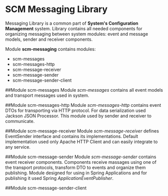 SCM Messaging Library
====================

Messaging Library is a common part of **System's Configuration Management** system.
Library contains all needed components for organizing messaging between system modules: event and message models,
sender and receiver components.

Module **scm-messaging** contains modules:

* scm-messages
* scm-messages-http
* scm-message-receiver
* scm-message-sender
* scm-message-sender-client

##Module scm-messages
Module _scm-messages_ contains all event models and transport messages used in system.

##Module scm-messages-http
Module _scm-messages-http_ contains event DTOs for transporting via HTTP protocol.
For data serialization used Jackson JSON Processor. This module used by sender and receiver to communicate.

##Module scm-message-receiver
Module _scm-message-receiver_ defines EventSender interface and contains its implementations.
Default implementation used only Apache HTTP Client and can easily integrate to any service.

##Module scm-message-sender
Module _scm-message-sender_ contains event receiver components. Components receive massages using one of the 
transport protocols, transform DTO to events and organize them publishing.
Module designed for using in Spring Applications and for publishing it used Spring _ApplicationEventPublisher_.

##Module scm-message-sender-client